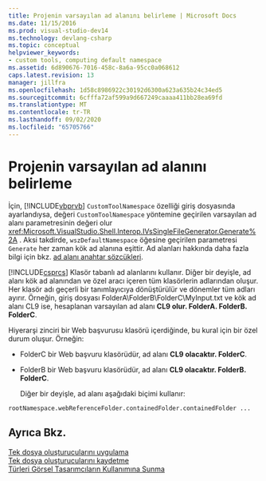 ```yaml
---
title: Projenin varsayılan ad alanını belirleme | Microsoft Docs
ms.date: 11/15/2016
ms.prod: visual-studio-dev14
ms.technology: devlang-csharp
ms.topic: conceptual
helpviewer_keywords:
- custom tools, computing default namespace
ms.assetid: 6d890676-7016-458c-8a6a-95cc0a068612
caps.latest.revision: 13
manager: jillfra
ms.openlocfilehash: 1d58c8986922c30192d6300a623a635b24c34ed5
ms.sourcegitcommit: 6cfffa72af599a9d667249caaaa411bb28ea69fd
ms.translationtype: MT
ms.contentlocale: tr-TR
ms.lasthandoff: 09/02/2020
ms.locfileid: "65705766"
---
```

# <a name="determining-the-default-namespace-of-a-project"></a>Projenin varsayılan ad alanını belirleme
İçin, [!INCLUDE[vbprvb](../includes/vbprvb-md.md)] `CustomToolNamespace` özelliği giriş dosyasında ayarlandıysa, değeri `CustomToolNamespace` yöntemine geçirilen varsayılan ad alanı parametresinin değeri olur <xref:Microsoft.VisualStudio.Shell.Interop.IVsSingleFileGenerator.Generate%2A> . Aksi takdirde, `wszDefaultNamespace` öğesine geçirilen parametresi `Generate` her zaman kök ad alanına eşittir. Ad alanları hakkında daha fazla bilgi için bkz. [ad alanı anahtar sözcükleri](https://msdn.microsoft.com/library/091a66eb-b10d-4f54-9102-5ac0d4bdb84b).  
  
 [!INCLUDE[csprcs](../includes/csprcs-md.md)] Klasör tabanlı ad alanlarını kullanır. Diğer bir deyişle, ad alanı kök ad alanından ve özel aracı içeren tüm klasörlerin adlarından oluşur. Her klasör adı geçerli bir tanımlayıcıya dönüştürülür ve dönemler tüm adları ayırır. Örneğin, giriş dosyası FolderA\FolderB\FolderC\MyInput.txt ve kök ad alanı CL9 ise, hesaplanan varsayılan ad alanı **CL9 olur. FolderA. FolderB. FolderC**.  
  
 Hiyerarşi zinciri bir Web başvurusu klasörü içerdiğinde, bu kural için bir özel durum oluşur. Örneğin:  
  
- FolderC bir Web başvuru klasörüdür, ad alanı **CL9 olacaktır. FolderC**.  
  
- FolderB bir Web başvuru klasörüdür, ad alanı **CL9 olacaktır. FolderB. FolderC**.  
  
  Diğer bir deyişle, ad alanı aşağıdaki biçimi kullanır:  
  
```  
rootNamespace.webReferenceFolder.containedFolder.containedFolder ...  
```  
  
## <a name="see-also"></a>Ayrıca Bkz.  
 [Tek dosya oluşturucularını uygulama](../extensibility/internals/implementing-single-file-generators.md)   
 [Tek dosya oluşturucularını kaydetme](../extensibility/internals/registering-single-file-generators.md)   
 [Türleri Görsel Tasarımcıların Kullanımına Sunma](../extensibility/internals/exposing-types-to-visual-designers.md)